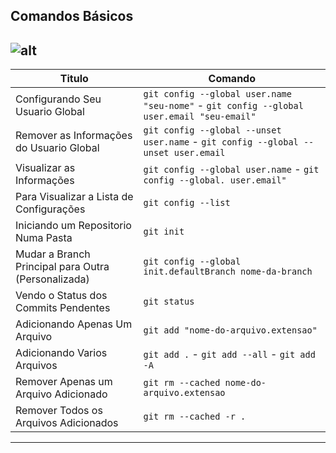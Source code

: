 ## Comandos Básicos
![alt](https://blog.da2k.com.br/uploads/2015/07/banner-git-e-github-ninja.jpg)
---

| Titulo                                              | Comando                                                                                   |
| --------------------------------------------------- | ----------------------------------------------------------------------------------------- |
| Configurando Seu Usuario Global                     | `git config --global user.name "seu-nome"` - `git config --global user.email "seu-email"` |
| Remover as Informações do Usuario Global            | `git config --global --unset user.name` - `git config --global --unset user.email`        |
| Visualizar as Informações                           | `git config --global user.name` - `git config --global. user.email"`                      |
| Para Visualizar a Lista de Configurações            | `git config --list`                                                                       |
| Iniciando um Repositorio Numa Pasta                 | `git init`                                                                                |
| Mudar a Branch Principal para Outra (Personalizada) | `git config --global init.defaultBranch nome-da-branch`                                   |
| Vendo o Status dos Commits Pendentes                | `git status`                                                                              |
| Adicionando Apenas Um Arquivo                       | `git add "nome-do-arquivo.extensao"`                                                      |
| Adicionando Varios Arquivos                         | `git add .` - `git add --all` - `git add -A`                                              |
| Remover Apenas um Arquivo Adicionado                | `git rm --cached nome-do-arquivo.extensao`                                                |
| Remover Todos os Arquivos Adicionados               | `git rm --cached -r .`                                                                    |

---


